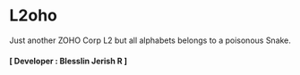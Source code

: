 # L2oho
Just another ZOHO Corp L2 but all alphabets belongs to a poisonous Snake.
#### **[ Developer : Blesslin Jerish R ]**
